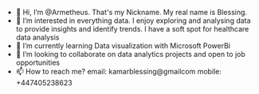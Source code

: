 - 👋 Hi, I’m @Armetheus. That's my Nickname. My real name is Blessing.
- 👀 I’m interested in everything data. I enjoy exploring and analysing data to provide insights and identify trends. I have a soft spot for healthcare data analysis
- 🌱 I’m currently learning Data visualization with Microsoft PowerBi 
- 💞️ I’m looking to collaborate on data analytics projects and open to job opportunities
- 📫 How to reach me? email: kamarblessing@gmailcom   mobile: +447405238623

<!---
Armetheus/Armetheus is a ✨ special ✨ repository because its `README.md` (this file) appears on your GitHub profile.
You can click the Preview link to take a look at your changes.
--->
